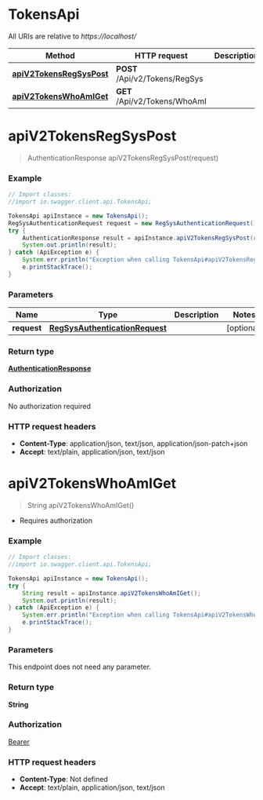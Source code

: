 # TokensApi

All URIs are relative to *https://localhost/*

Method | HTTP request | Description
------------- | ------------- | -------------
[**apiV2TokensRegSysPost**](TokensApi.md#apiV2TokensRegSysPost) | **POST** /Api/v2/Tokens/RegSys | 
[**apiV2TokensWhoAmIGet**](TokensApi.md#apiV2TokensWhoAmIGet) | **GET** /Api/v2/Tokens/WhoAmI | 


<a name="apiV2TokensRegSysPost"></a>
# **apiV2TokensRegSysPost**
> AuthenticationResponse apiV2TokensRegSysPost(request)



### Example
```java
// Import classes:
//import io.swagger.client.api.TokensApi;

TokensApi apiInstance = new TokensApi();
RegSysAuthenticationRequest request = new RegSysAuthenticationRequest(); // RegSysAuthenticationRequest | 
try {
    AuthenticationResponse result = apiInstance.apiV2TokensRegSysPost(request);
    System.out.println(result);
} catch (ApiException e) {
    System.err.println("Exception when calling TokensApi#apiV2TokensRegSysPost");
    e.printStackTrace();
}
```

### Parameters

Name | Type | Description  | Notes
------------- | ------------- | ------------- | -------------
 **request** | [**RegSysAuthenticationRequest**](RegSysAuthenticationRequest.md)|  | [optional]

### Return type

[**AuthenticationResponse**](AuthenticationResponse.md)

### Authorization

No authorization required

### HTTP request headers

 - **Content-Type**: application/json, text/json, application/json-patch+json
 - **Accept**: text/plain, application/json, text/json

<a name="apiV2TokensWhoAmIGet"></a>
# **apiV2TokensWhoAmIGet**
> String apiV2TokensWhoAmIGet()



  * Requires authorization   

### Example
```java
// Import classes:
//import io.swagger.client.api.TokensApi;

TokensApi apiInstance = new TokensApi();
try {
    String result = apiInstance.apiV2TokensWhoAmIGet();
    System.out.println(result);
} catch (ApiException e) {
    System.err.println("Exception when calling TokensApi#apiV2TokensWhoAmIGet");
    e.printStackTrace();
}
```

### Parameters
This endpoint does not need any parameter.

### Return type

**String**

### Authorization

[Bearer](../README.md#Bearer)

### HTTP request headers

 - **Content-Type**: Not defined
 - **Accept**: text/plain, application/json, text/json

